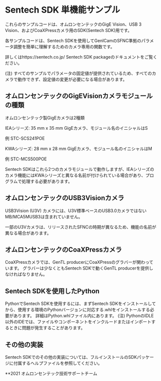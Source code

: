 # Sentech SDK 単機能サンプル
これらのサンプルコードは、オムロンセンテックのGigE Vision、USB 3 Vision、およびCoaXPressカメラ用のSDK(Sentech SDK)用です。

各サンプルコードは、Sentech SDKを使用してGenICamのSFNC準拠のパラメータ調整を簡単に理解するためのカメラ専用の関数です。

詳しくはhttps://sentech.co.jp/ Sentech SDK packageのドキュメントをご覧ください。


(注) すべてのサンプルでパラメータの固定値が提供されているため、すべてのカメラで動作できず、設定値の変更が必要になる場合があります。

## オムロンセンテックのGigEVisionカメラモジュールの種類
オムロンセンテック製GigEカメラは2種類

 IEAシリーズ: 35 mm x 35 mm GigEカメラ、モジュール名のイニシャルはS
 
  例 STC-SCS241POE
  
 KWAシリーズ: 28 mm x 28 mm GigEカメラ、モジュール名のイニシャルはM
 
  例 STC-MCS500POE

Sentech SDKはこれら2つのカメラモジュールで動作しますが、IEAシリーズのカメラ機能にはKWAシリーズと異なる名前が付けられている場合があり、プログラムで処理する必要があります。

## オムロンセンテックのUSB3Visionカメラ
USB3Vision (U3V) カメラには、U3V標準ベースのUSB3.0カメラではないMB/MCA5MUSB3は含まれていません。

一部のU3Vカメラは、リリースされたSFNCの時期が異なるため、機能の名前が異なる場合があります。

## オムロンセンテックのCoaXPressカメラ
CoaXPressカメラでは、GenTL producerにCoaXPressのグラバーが関わっています。
グラバーは少なくともSentech SDKで動くGenTL producerを提供しなければなりません。

## Sentech SDKを使用したPython
PythonでSentech SDKを使用するには、まずSentech SDKをインストールしてから、使用する環境のPythonバージョンに対応する.whlをインストールする必要があります。
詳細はPython.whlファイル内にあります。
(注)
PythonのIDLE以外のIDEでは、ファイルやコンポーネントをインクルードまたはインポートするときに問題が発生することがあります。

## その他の実装
Sentech SDKでのその他の実装については、フルインストールのSDKパッケージに付属するヘルプファイルを参照してください。


**2021 オムロンセンテック技術サポートチーム

